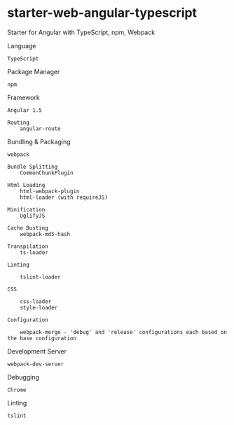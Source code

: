 # starter-web-angular-typescript
Starter for Angular with TypeScript, npm, Webpack

Language

    TypeScript

Package Manager

    npm

Framework

    Angular 1.5

    Routing
        angular-route

Bundling & Packaging

    webpack
    
    Bundle Splitting
        CommonChunkPlugin
    
    Html Loading
        html-webpack-plugin
        html-loader (with requireJS)
    
    Minification
        UglifyJS
    
    Cache Busting
        webpack-md5-hash

    Transpilation
        ts-loader
    
    Linting
    
        tslint-loader

    CSS

        css-loader
        style-loader

    Configuration

        webpack-merge - 'debug' and 'release' configurations each based on the base configuration

Development Server

    webpack-dev-server

Debugging

    Chrome

Linting

    tslint

